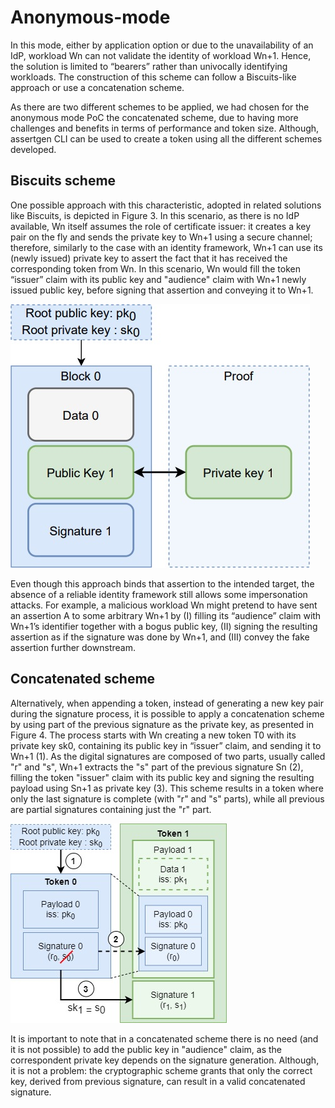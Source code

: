# Anonymous-mode
In this mode, either by application option or due to the unavailability of an IdP, workload Wn can not validate the identity of workload Wn+1. Hence, the solution is limited to “bearers” rather than univocally identifying workloads. The construction of this scheme can follow a Biscuits-like approach or use a concatenation scheme.

As there are two different schemes to be applied, we had chosen for the anonymous mode PoC the concatenated scheme, due to having more challenges and benefits in terms of performance and token size. Although, assertgen CLI can be used to create a token using all the different schemes developed.

## Biscuits scheme
One possible approach with this characteristic, adopted in related solutions like Biscuits, is depicted in Figure 3. In this scenario, as there is no IdP available, Wn itself assumes the role of certificate issuer: it creates a key pair on the fly and sends the private key to Wn+1 using a secure channel; therefore, similarly to the case with an identity framework, Wn+1 can use its (newly issued) private key to assert the fact that it has received the corresponding token from Wn. In this scenario, Wn would fill the token “issuer” claim with its public key and "audience" claim with Wn+1 newly issued public key, before signing that assertion and conveying it to Wn+1. 

![Biscuits scheme](https://github.com/HPE-USP-SPIRE/signed-assertions/blob/main/doc/biscuits.jpg)

Even though this approach binds that assertion to the intended target, the absence of a reliable identity framework still allows some impersonation attacks. For example, a malicious workload Wn might pretend to have sent an assertion A to some arbitrary Wn+1 by (I) filling its “audience” claim with Wn+1’s identifier together with a bogus public key, (II) signing the resulting assertion as if the signature was done by Wn+1, and (III) convey the fake assertion further downstream.

## Concatenated scheme
Alternatively, when appending a token, instead of generating a new key pair during the signature process, it is possible to apply a concatenation scheme by using part of the previous signature as the private key, as presented in Figure 4. The process starts with Wn creating a new token T0 with its private key sk0, containing its public key in “issuer” claim, and sending it to Wn+1 (1). As the digital signatures are composed of two parts, usually called "r" and "s", Wn+1 extracts the "s" part of the previous signature Sn (2), filling the token "issuer" claim with its public key and signing the resulting payload using Sn+1 as private key (3). This scheme results in a token where only the last signature is complete (with "r" and "s" parts), while all previous are partial signatures containing  just the "r" part.

![Concatenated scheme](https://github.com/HPE-USP-SPIRE/signed-assertions/blob/main/doc/conc_sig.jpg)

It is important to note that in a concatenated scheme there is no need (and it is not possible) to add the public key in "audience" claim, as the correspondent private key depends on the signature generation. Although, it is not a problem: the cryptographic scheme grants that only the correct key, derived from previous signature, can result in a valid concatenated signature.
